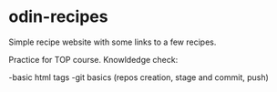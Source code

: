 # odin-recipes

Simple recipe website with some links to a few recipes.

Practice for TOP course. Knowldedge check:

-basic html tags
-git basics (repos creation, stage and commit, push)
